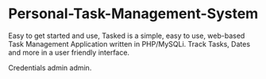 # Personal-Task-Management-System
Easy to get started and use, Tasked is a simple, easy to use, web-based Task Management Application written in PHP/MySQLi. Track Tasks, Dates and more in a user friendly interface.

Credentials admin admin.
